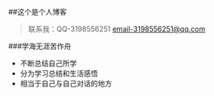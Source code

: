 ##这个是个人博客
> 联系我：QQ-3198556251  email-3198556251@qq.com

###学海无涯苦作舟
- 不断总结自己所学
- 分为学习总结和生活感悟
- 相当于自己与自己对话的地方
